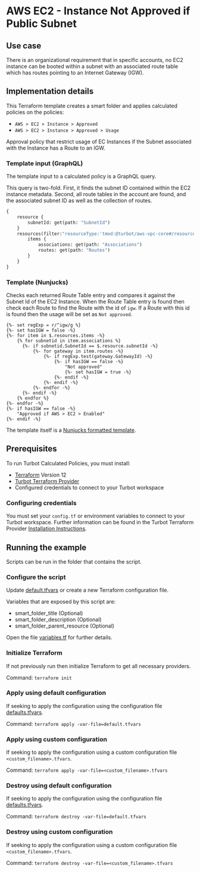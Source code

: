 # AWS EC2 - Instance Not Approved if Public Subnet

## Use case

There is an organizational requirement that in specific accounts, no EC2 instance can be booted within a subnet with 
an associated route table which has routes pointing to an Internet Gateway (IGW).

## Implementation details

This Terraform template creates a smart folder and applies calculated policies on the policies:

- `AWS > EC2 > Instance > Approved`
- `AWS > EC2 > Instance > Approved > Usage`

Approval policy that restrict usage of EC Instances if the Subnet associated with the Instance has a Route to an IGW.

### Template input (GraphQL)

The template input to a calculated policy is a GraphQL query.

This query is two-fold. First, it finds the subnet ID contained within the EC2 instance metadata. 
Second, all route tables in the account are found, and the associated subnet ID as well as the collection of routes.

```graphql
{
    resource {
        subnetId: get(path: "SubnetId")
    }
    resources(filter:"resourceType:'tmod:@turbot/aws-vpc-core#/resource/types/routeTable'") {
        items {
            associations: get(path: "Associations")
            routes: get(path: "Routes")
        }
    }
}
```

### Template (Nunjucks)

Checks each returned Route Table entry and compares it against the Subnet Id of the EC2 Instance. 
When the Route Table entry is found then check each Route to find the Route with the id of `igw`.
If a Route with this id is found then the usage will be set as `Not approved`.

```nunjucks
{%- set regExp = r/^igw/g %}
{%- set hasIGW = false -%}
{%- for item in $.resources.items -%}
    {% for subnetid in item.associations %}
      {%- if subnetid.SubnetId == $.resource.subnetId -%}
          {%- for gateway in item.routes -%}
              {%- if regExp.test(gateway.GatewayId) -%}
                  {%- if hasIGW == false -%}
                      "Not approved"
                      {%- set hasIGW = true -%}
                  {%- endif -%}
              {%- endif -%}
          {%- endfor -%}
      {%- endif -%}
    {% endfor %}
{%- endfor -%}
{%- if hasIGW == false -%}
    "Approved if AWS > EC2 > Enabled"
{%- endif -%}
```

The template itself is a [Nunjucks formatted template](https://mozilla.github.io/nunjucks/templating.html).

## Prerequisites

To run Turbot Calculated Policies, you must install:

- [Terraform](https://www.terraform.io) Version 12
- [Turbot Terraform Provider](https://turbot.com/v5/docs/reference/terraform/provider)
- Configured credentials to connect to your Turbot workspace

### Configuring credentials

You must set your `config.tf` or environment variables to connect to your Turbot workspace.
Further information can be found in the Turbot Terraform Provider [Installation Instructions](https://turbot.com/v5/docs/reference/terraform/provider).

## Running the example

Scripts can be run in the folder that contains the script.

### Configure the script

Update [default.tfvars](default.tfvars) or create a new Terraform configuration file.

Variables that are exposed by this script are:

- smart_folder_title (Optional)
- smart_folder_description (Optional)
- smart_folder_parent_resource (Optional)

Open the file [variables.tf](variables.tf) for further details.

### Initialize Terraform

If not previously run then initialize Terraform to get all necessary providers.

Command: `terraform init`

### Apply using default configuration

If seeking to apply the configuration using the configuration file [defaults.tfvars](defaults.tfvars).

Command: `terraform apply -var-file=default.tfvars`

### Apply using custom configuration

If seeking to apply the configuration using a custom configuration file `<custom_filename>.tfvars`.

Command: `terraform apply -var-file=<custom_filename>.tfvars`

### Destroy using default configuration

If seeking to apply the configuration using the configuration file [defaults.tfvars](defaults.tfvars).

Command: `terraform destroy -var-file=default.tfvars`

### Destroy using custom configuration

If seeking to apply the configuration using a custom configuration file `<custom_filename>.tfvars`.

Command: `terraform destroy -var-file=<custom_filename>.tfvars`
